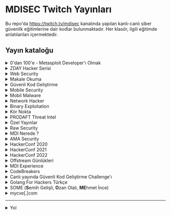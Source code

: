 
# MDISEC Twitch Yayınları

Bu repo'da https://twitch.tv/mdisec kanalında yapılan kanlı-canlı siber güvenlik eğitimlerine dair kodlar bulunmaktadır. Her klasör, ilgili eğitimde anlatılanları içermektedir.

## Yayın kataloğu

<details>
  <summary>0'dan 100'e - Metasploit Developer'ı Olmak</summary>

  1. 0x01 | İlk Yayın & Giriş
     * [https://www.twitch.tv/videos/586348522](https://www.twitch.tv/videos/586348522)
     * [https://www.youtube.com/watch?v=oKUzpaWxrfY](https://www.youtube.com/watch?v=oKUzpaWxrfY)
  2. 0x02 | Vulnerable Uygulama Yazıp, Auxiliary Modülü Geliştirmeye Giriş
     * [https://www.twitch.tv/videos/586761795](https://www.twitch.tv/videos/586761795) - [**Yayında yazılanlar**](docs/Metasploit_Gelistiricisi_Olmak/0x02_Aux_Modulu_Giris/)
     * [https://www.youtube.com/watch?v=STaFfB9SEtQ](https://www.youtube.com/watch?v=STaFfB9SEtQ)
  3. 0x03 | Bütünüyle Bir Auxiliary Modülü Geliştirme
     * [https://www.twitch.tv/videos/589457635](https://www.twitch.tv/videos/589457635) - [**Yayında yazılanlar**](docs/Metasploit_Gelistiricisi_Olmak/0x03_Aux_Modulu_Cred_Store/)
     * [https://www.youtube.com/watch?v=Llw3C-49yGI](https://www.youtube.com/watch?v=Llw3C-49yGI)
  4. 0x04 | Exploit Modülü Geliştirmeye Giriş
     * [https://www.twitch.tv/videos/593008248](https://www.twitch.tv/videos/593008248) - [**Yayında yazılanlar**](docs/Metasploit_Gelistiricisi_Olmak/0x04_Exploit_Modulu_VestaCP/)
     * [https://www.youtube.com/watch?v=azKgRvD5FM0](https://www.youtube.com/watch?v=azKgRvD5FM0)
  5. 0x05 | Shellcode Nedir? MSF Payload Üretim Mimarisine Giriş \w @egeblc
     * [https://www.twitch.tv/videos/604445231](https://www.twitch.tv/videos/604445231)
     * [https://www.youtube.com/watch?v=cy_1LTDjOcs](https://www.youtube.com/watch?v=cy_1LTDjOcs)
  6. 0x06 | Meterpreter nedir ve nasıl çalışır? \w @egeblc
     * [https://www.twitch.tv/videos/660338600](https://www.twitch.tv/videos/660338600)
     * [https://www.youtube.com/watch?v=XbfDIaHdy3s](https://www.youtube.com/watch?v=XbfDIaHdy3s)

</details>

<details>
  <summary>ZDAY Hacker Serisi</summary>

  1. 0x01 | 0day Vulnerability Research Dünyasına Giriş
     * [https://www.twitch.tv/videos/591402933](https://www.twitch.tv/videos/591402933)
     * [https://www.youtube.com/watch?v=S1GKkBGkf6Q](https://www.youtube.com/watch?v=S1GKkBGkf6Q)
  2. 0x02 | GravCMS Unauthenticated Arbitrary YAML Write/Update RCE 0day & MSF Development
     * [https://www.twitch.tv/videos/976640280](https://www.twitch.tv/videos/976640280)
     * [https://www.youtube.com/watch?v=sh49xqJIl2Q](https://www.youtube.com/watch?v=sh49xqJIl2Q)
  3. 0x03 | Schlix CMS Kaynak Kod Analizi ve 0day Zafiyet Araştırmacılığı
     * [https://www.twitch.tv/videos/1016922329](https://www.twitch.tv/videos/1016922329)
     * [https://www.youtube.com/watch?v=PfxPOMI8v9k](https://www.youtube.com/watch?v=PfxPOMI8v9k)
  4. 0x04 | Pardus 21 Linux Distro – Remote Code Execution 0day Güvenlik Açığı ve Analizi
     * [https://www.twitch.tv/videos/1147792457](https://www.twitch.tv/videos/1147792457)
     * [https://www.youtube.com/watch?v=ZTutAgjnBp4](https://www.youtube.com/watch?v=ZTutAgjnBp4)
  5. 0x05 | Pardus LiderAhenk 0day Zafiyeti – Tüm Pardus Bilgisayarlarınız BANA Ait ! (CVE-2021-3825)
     * [https://www.twitch.tv/videos/1157220423](https://www.twitch.tv/videos/1157220423)
     * [https://www.youtube.com/watch?v=CMHQwDgi8xY](https://www.youtube.com/watch?v=CMHQwDgi8xY)
  6. 0x06 | HAVELSAN Liman MYS 0day Remote Code Execution
     * [https://www.twitch.tv/videos/1161923638](https://www.twitch.tv/videos/1161923638)
     * [https://www.youtube.com/watch?v=1VDS6tP1G6I](https://www.youtube.com/watch?v=1VDS6tP1G6I)

</details>

<details>
  <summary>Web Security</summary>

  1. 0x01 | SQL Injection'ı Bütünüyle Anlamak
     * [https://www.twitch.tv/videos/595111162](https://www.twitch.tv/videos/595111162)
     * [https://www.youtube.com/watch?v=WtHnT73NaaQ](https://www.youtube.com/watch?v=WtHnT73NaaQ)
  2. 0x02 | IDOR Insecure Direct Object Reference Zafiyetleri Hakkında Her şey
     * [https://www.twitch.tv/videos/597782271](https://www.twitch.tv/videos/597782271)
     * [https://www.youtube.com/watch?v=TsJ2XPuGe1k](https://www.youtube.com/watch?v=TsJ2XPuGe1k)
  3. 0x03 | Session'ı ve CSRF Zafiyetini Anlamak. SameSite Cookie Önlemi E-ticareti Nasıl Yok Etti
     * [https://www.twitch.tv/videos/601669993](https://www.twitch.tv/videos/601669993)
     * [https://www.youtube.com/watch?v=CKHai0OW6BY](https://www.youtube.com/watch?v=CKHai0OW6BY)
  4. 0x04 | Bir Hacker'ın Gözünden Modern Web Nasıl Çalışır?
     * [https://www.twitch.tv/videos/615150454](https://www.twitch.tv/videos/615150454) - [**Yayın özeti belge**](docs/Web_Security_101/0x04_Bir_Hackerin_Gozunden_Web/README.md)
     * [https://www.youtube.com/watch?v=3AgDSw0I89A](https://www.youtube.com/watch?v=3AgDSw0I89A)
  5. 0x05 | HackerConf.Stream! Goygoy ve Akabinde Web Security Academy'e Dalış
     * [https://www.twitch.tv/videos/620066004](https://www.twitch.tv/videos/620066004)
     * [https://www.youtube.com/watch?v=iYPqOWJR1nY](https://www.youtube.com/watch?v=iYPqOWJR1nY)
  6. 0x06 | Siber Güvenlik Üzerine Goygoy ve Web Security Academy 2nd Edition
     * [https://www.twitch.tv/videos/622045050](https://www.twitch.tv/videos/622045050)
     * [https://www.youtube.com/watch?v=IfYyFMydLV4](https://www.youtube.com/watch?v=IfYyFMydLV4)
  7. 0x07 | XML external entity (XXE) Injection
     * [https://www.twitch.tv/videos/625002543](https://www.twitch.tv/videos/625002543)
     * [https://www.youtube.com/watch?v=-BPnSQou8yw](https://www.youtube.com/watch?v=-BPnSQou8yw)
  8. 0x08 | XSS Güvenlik Zafiyeti Hakkında Her Şey Part - 1
     * [https://www.twitch.tv/videos/631760884](https://www.twitch.tv/videos/631760884)
     * [https://www.youtube.com/watch?v=NFD3vZ-lIgI](https://www.youtube.com/watch?v=NFD3vZ-lIgI)
  9. 0x09 | XSS Güvenlik Zafiyeti Serüvenine Devam Part 2
     * [https://www.twitch.tv/videos/633696324](https://www.twitch.tv/videos/633696324)
     * [https://www.youtube.com/watch?v=xXbDhyKo9B8](https://www.youtube.com/watch?v=xXbDhyKo9B8)
  10. 0x0A | Web Security Academy'den Devam Ediyoruz
      * [https://www.twitch.tv/videos/647062163](https://www.twitch.tv/videos/647062163)
      * [https://www.youtube.com/watch?v=ebLgQiG7ACw](https://www.youtube.com/watch?v=ebLgQiG7ACw)
  11. 0x0B | Web Security Academy'de XSS Çözmeye Devam
      * [https://www.twitch.tv/videos/653702937](https://www.twitch.tv/videos/653702937)
      * [https://www.youtube.com/watch?v=Cy9qGc_A_Ic](https://www.youtube.com/watch?v=Cy9qGc_A_Ic)
  12. 0x0C | Deserialization Zafiyetlerini Anlamak
      * [https://www.twitch.tv/videos/667200179](https://www.twitch.tv/videos/667200179) - Episode 1
      * [https://www.twitch.tv/videos/667200155](https://www.twitch.tv/videos/667200155) - Episode 2
      * [https://www.youtube.com/watch?v=0Oj8FVDcpwU](https://www.youtube.com/watch?v=0Oj8FVDcpwU0) - Episode 1
      * [https://www.youtube.com/watch?v=wvNGCBDbENY](https://www.youtube.com/watch?v=wvNGCBDbENY) - Episode 2
  13. 0x0D | Deserialization Exploitation
      * [https://www.twitch.tv/videos/670847022](https://www.twitch.tv/videos/670847022)
      * [https://www.youtube.com/watch?v=kk43YwA6OFI](https://www.youtube.com/watch?v=kk43YwA6OFI)
  14. 0x0E | SSL Temelde Nedir ? HSTS
      * [https://www.twitch.tv/videos/727300811](https://www.twitch.tv/videos/727300811)
      * [https://www.youtube.com/watch?v=XlgG-Aw2nos](https://www.youtube.com/watch?v=XlgG-Aw2nos)
  15. 0x0F | OS Command Injection
      * [https://www.twitch.tv/videos/734409889](https://www.twitch.tv/videos/734409889)
      * [https://www.youtube.com/watch?v=Uk4imneVI30](https://www.youtube.com/watch?v=Uk4imneVI30)
  16. 0x10 | Information Disclosure
      * [https://www.twitch.tv/videos/736775441](https://www.twitch.tv/videos/736775441)
  17. 0x11 | Authentication
      * [https://www.twitch.tv/videos/743634792](https://www.twitch.tv/videos/743634792)
  18. 0x12 | CS253 Sınavına Giriyor MDISEC
      * [https://www.twitch.tv/videos/748045222](https://www.twitch.tv/videos/748045222)
      * [https://www.youtube.com/watch?v=6QaJ59AMkDg](https://www.youtube.com/watch?v=6QaJ59AMkDg)
  19. 0x13 | Host Header Manipulations
      * [https://www.twitch.tv/videos/761496821](https://www.twitch.tv/videos/761496821)
      * [https://www.youtube.com/watch?v=I6LZ6e5O-Ao](https://www.youtube.com/watch?v=I6LZ6e5O-Ao)
  20. 0x14 | Back back back tick ^^
      * [https://www.twitch.tv/videos/775545752](https://www.twitch.tv/videos/775545752)
      * [https://www.youtube.com/watch?v=NDPUSV802xY](https://www.youtube.com/watch?v=NDPUSV802xY)
  21. 0x15 | Yeni Burp Suite 2020.11 ve SSRF Giriş
      * [https://www.twitch.tv/videos/797189256](https://www.twitch.tv/videos/797189256)
      * [https://www.youtube.com/watch?v=5rbQaOepMls](https://www.youtube.com/watch?v=5rbQaOepMls)
  22. 0x16 | Server-Side Request Forgery Nedir?
      * [https://www.twitch.tv/videos/807479042](https://www.twitch.tv/videos/807479042)
      * [https://www.youtube.com/watch?v=2ONduwyqYUA](https://www.youtube.com/watch?v=2ONduwyqYUA)
  23. 0x17 | Server-Side Template Injection Giriş - 1
      * [https://www.twitch.tv/videos/815510114](https://www.twitch.tv/videos/815510114)
      * [https://www.youtube.com/watch?v=w-GbdWzss0g](https://www.youtube.com/watch?v=w-GbdWzss0g)
  24. 0x18 | Directory Traversal ../../etc/passwd
      * [https://www.twitch.tv/videos/839611874](https://www.twitch.tv/videos/839611874)
      * [https://www.youtube.com/watch?v=wNMyiqixL1g](https://www.youtube.com/watch?v=wNMyiqixL1g)
  25. 0x19 | Source-Code Review SonarSource #CodeChallenge 2020 !
      * [https://www.twitch.tv/videos/848618417](https://www.twitch.tv/videos/848618417)
      * [https://www.youtube.com/watch?v=V_ogHUIF8E0](https://www.youtube.com/watch?v=V_ogHUIF8E0)
  26. 0x1A | OAuth Zafiyetleri
      * [https://www.twitch.tv/videos/897024665](https://www.twitch.tv/videos/897024665)
      * [https://www.youtube.com/watch?v=R8K6e-oTmwo](https://www.youtube.com/watch?v=R8K6e-oTmwo)
  27. 0x1B | OAuth Zafiyetleri Reloaded
      * [https://www.twitch.tv/videos/899537119](https://www.twitch.tv/videos/899537119)
      * [https://www.youtube.com/watch?v=scs6PJ8qMuw](https://www.youtube.com/watch?v=scs6PJ8qMuw)
  28. 0x1C | Web Cache Nedir ? Web Cache Poisoning Zafiyeti
      * [https://www.twitch.tv/videos/924318160](https://www.twitch.tv/videos/924318160)
      * [https://www.youtube.com/watch?v=U5bx4ZXdmRI](https://www.youtube.com/watch?v=U5bx4ZXdmRI)
  29. 0x1D | Burp DOM Invader
      * [https://www.twitch.tv/videos/1086833157](https://www.twitch.tv/videos/1086833157)
      * [https://www.youtube.com/watch?v=s63LYfE0HRY](https://www.youtube.com/watch?v=s63LYfE0HRY)
  30. 0x1E | HTTP Request Smuggling ve HTTP/2 Downgrade Attack Zafiyeti
      * [https://www.twitch.tv/videos/1117429756](https://www.twitch.tv/videos/1117429756)
      * [https://www.youtube.com/watch?v=C20e0VYqY84](https://www.youtube.com/watch?v=C20e0VYqY84)
  31. 0x1F | File Upload Zafiyetleri ve Web Security Academy
      * [https://www.twitch.tv/videos/1226139712](https://www.twitch.tv/videos/1226139712)
      * [https://www.youtube.com/watch?v=-Ynsx0z-MsQ](https://www.youtube.com/watch?v=-Ynsx0z-MsQ)
  32. 0x20 | SonarSource 2021 - Güvenlik Zafiyeti Takvimi Challenge !
      * [https://www.twitch.tv/videos/1232694851](https://www.twitch.tv/videos/1232694851)
      * [https://www.youtube.com/watch?v=KoczwcJUagY](https://www.youtube.com/watch?v=KoczwcJUagY)
  33. 0x21 | PortSwigger Top 10 Web Hacking Techniques of 2021
      * [https://www.twitch.tv/videos/1267001924](https://www.twitch.tv/videos/1267001924)
      * [https://www.youtube.com/watch?v=rHxX5LB1--4](https://www.youtube.com/watch?v=rHxX5LB1--4)
  34. 0x22 | 2FA ve Brute-Force İlişkisi - Doğru yaklaşım nedir ?
      * [https://www.twitch.tv/videos/1463919915](https://www.twitch.tv/videos/1463919915)
      * [https://www.youtube.com/watch?v=B3tBYLcasss](https://www.youtube.com/watch?v=B3tBYLcasss)
  35. 0x23 | Parolalar Nasıl Saklanmalı 101 & Hash Cracking'e Dair Her şey
      * [https://www.twitch.tv/videos/1537659485](https://www.twitch.tv/videos/1537659485)
      * [https://www.youtube.com/watch?v=FbA9BKMuD4s](https://www.youtube.com/watch?v=FbA9BKMuD4s)
  36. 0x24 | GraphQL Hacking diye bir şey aslında YOK. Kan-ter-gözyaşı var :)
      * [https://www.youtube.com/watch?v=T-XMN_p5m4A](https://www.youtube.com/watch?v=T-XMN_p5m4A)
  37. 0x25 | Google CTF 2023 - Web Challenge UNDER-CONSTRUCTION
      * [https://www.twitch.tv/videos/1864268182](https://www.twitch.tv/videos/1864268182) Round 1
      * [Kanlı-Canlı CTF Challenge 0x01 | Google CTF 2023 "UNDER-CONSTRUCTION" Tek Part](https://www.youtube.com/watch?v=gYiygXH8A9M) Round 1
      * [https://www.twitch.tv/videos/1868972601](https://www.twitch.tv/videos/1868972601) Round 2
      * [Kanlı-Canlı CTF Challenge 0x02 | Google CTF 2023 "Veggie Soda" Bölüm-1](https://www.youtube.com/watch?v=PnHObblS1ts)
      * [Kanlı-Canlı CTF Challenge 0x02 | Google CTF 2023 "Veggie Soda" Bölüm-2](https://www.youtube.com/watch?v=abLd8SSYOLI)
      * [Kanlı-Canlı CTF Challenge 0x02 | Google CTF 2023 "Veggie Soda" Bölüm-3](https://www.youtube.com/watch?v=a51aE_qj9HE)
      * [Kanlı-Canlı CTF Challenge 0x02 | Google CTF 2023 "Veggie Soda" Bölüm-4](https://www.youtube.com/watch?v=ZIbSmXleBG4)
  38. 0x26 | Kanlı-Canlı API Security ve Hacking
      * [https://www.twitch.tv/videos/2000717193](https://www.twitch.tv/videos/2000717193)
      * [https://www.youtube.com/watch?v=JvAx_uTbdFk](https://www.youtube.com/watch?v=JvAx_uTbdFk)
  39. 0x27 | Yapay Zeka Kullanan Uygulamalara Yönelik Siber Saldırılar ve Prompt Injection
      * [Twitch - Uzun Versiyon](https://www.twitch.tv/videos/2087876569)
      * [https://www.twitch.tv/videos/2088494737](https://www.twitch.tv/videos/2088494737)
      * [https://www.youtube.com/watch?v=G_Wxkon354A](https://www.youtube.com/watch?v=G_Wxkon354A)
  40. 0x28 | Canlı yayında Güvenlik Zafiyeti (CVE) Analizi yaparken öğrencisine rastlayan MDISEC ?!
      * [https://www.twitch.tv/videos/2188463558](https://www.twitch.tv/videos/2188463558)
      * [https://www.youtube.com/watch?v=fAFFtc4UBf0](https://www.youtube.com/watch?v=fAFFtc4UBf0)
   
</details>

<details>
  <summary>Makale Okuma</summary>

   1. 0x01 | Apple'da Bulunan RCE Zafiyetinin Analizi
      * [https://www.twitch.tv/videos/877256473](https://www.twitch.tv/videos/877256473)
      * [https://www.youtube.com/watch?v=NDiliDHYE_0](https://www.youtube.com/watch?v=NDiliDHYE_0)
   2. 0x02 | CVE-2020-16875 RCE Microsoft Exchange Online Analizi
      * [https://www.twitch.tv/videos/883611601](https://www.twitch.tv/videos/883611601)
      * [https://www.youtube.com/watch?v=wG_9cgX-S3U](https://www.youtube.com/watch?v=wG_9cgX-S3U)
   3. 0x03 | Top 10 Web Hacking Techniques of 2020 Anketi Analizi
      * [https://www.youtube.com/watch?v=X66Chpua0So](https://www.youtube.com/watch?v=X66Chpua0So)
   4. 0x04 | Gitlab Arbitrary File Read Zafiyetinin Analizi
      * [https://www.twitch.tv/videos/887619016](https://www.twitch.tv/videos/887619016)
      * [https://www.youtube.com/watch?v=kipB68q-ZnE](https://www.youtube.com/watch?v=kipB68q-ZnE)
   5. 0x05 | Github Zincirleme SSRF'ler ile RCE Zafiyetinin Analizi
      * [https://www.twitch.tv/videos/890162930](https://www.twitch.tv/videos/890162930)
      * [https://www.youtube.com/watch?v=WgCZ90m6m9M](https://www.youtube.com/watch?v=WgCZ90m6m9M)
   6. 0x06 | pip,npm,gem install Riskleri... Typosquatting & Dependency Confusion Mevzusu
      * [https://www.twitch.tv/videos/908678053](https://www.twitch.tv/videos/908678053)
      * [https://www.youtube.com/watch?v=q5F3OUJu8c4](https://www.youtube.com/watch?v=q5F3OUJu8c4)
   7. 0x07 | VMware vCenter RCE (CVE-2021-21972) Analizi
      * [https://www.twitch.tv/videos/926867627](https://www.twitch.tv/videos/926867627)
      * [https://www.youtube.com/watch?v=mRrAcinvwvE](https://www.youtube.com/watch?v=mRrAcinvwvE)
   8. 0x08 | PHP Supply Chain Attack on Composer (CVE-2021-29472) Analizi
      * [https://www.twitch.tv/videos/1009803490](https://www.twitch.tv/videos/1009803490)
      * [https://www.youtube.com/watch?v=RjKVcYrtl5w](https://www.youtube.com/watch?v=RjKVcYrtl5w)
   9. 0x09 | 50 Milyon Dolarlık :) Atlassian Confluence Kritik Güvenlik Açığı (CVE-2021-26084) Analizi
      * [https://www.twitch.tv/videos/1136146894](https://www.twitch.tv/videos/1136146894)
      * [https://www.youtube.com/watch?v=8-W2d1GmwyU](https://www.youtube.com/watch?v=8-W2d1GmwyU)
  10. 0x0A | Derinlemesine :) Cloudflare Pages Remote Code Execution Analizi
      * [https://www.twitch.tv/videos/1478266986](https://www.twitch.tv/videos/1478266986)
      * [https://www.youtube.com/watch?v=QBxXL1ULIRQ](https://www.youtube.com/watch?v=QBxXL1ULIRQ)
  11. 0x0B | 2024'ün en güzel Web Hacking Makaleleri | Top 10 Web Hacking Techniques
      * [https://www.youtube.com/watch?v=utg-UmC06bQ](https://www.youtube.com/watch?v=utg-UmC06bQ)
      * Tüm Makalelerin Bulunduğu Kaynak [https://portswigger.net/research/top-10-web-hacking-techniques-of-2024-nominations-open](https://portswigger.net/research/top-10-web-hacking-techniques-of-2024-nominations-open)
        <details>
          <summary>MDISEC'in Seçtiği Makaleler</summary>
          
           - 01:54 User info extraction abusing placeholder injection in Zendesk
              - [https://rikeshbaniya.medium.com/tale-of-zendesk-0-day-and-a-potential-25k-bounty-61bcf9c5dc06](https://rikeshbaniya.medium.com/tale-of-zendesk-0-day-and-a-potential-25k-bounty-61bcf9c5dc06)
           - 03:13 World of SELECT-only PostgreSQL Injections
              - [https://phrack.org/issues/71/8](https://phrack.org/issues/71/8)
           - 04:33 Hacking Millions of Modems (and Investigating Who Hacked My Modem)
              - [https://samcurry.net/hacking-millions-of-modems](https://samcurry.net/hacking-millions-of-modems)
           - 05:07 plORMbing your Django ORM
              - [https://www.elttam.com/blog/plormbing-your-django-orm/](https://www.elttam.com/blog/plormbing-your-django-orm/)
           - 05:55 Gotta cache 'em all: bending the rules of web cache exploitation
              - [https://portswigger.net/research/gotta-cache-em-all](https://portswigger.net/research/gotta-cache-em-all)
           - 07:15 ChatGPT Account Takeover - Wildcard Web Cache Deception
              - [https://nokline.github.io/bugbounty/2024/02/04/ChatGPT-ATO.html](https://nokline.github.io/bugbounty/2024/02/04/ChatGPT-ATO.html)
           - 07:37 Listen to the whispers: web timing attacks that actually work
              - [https://portswigger.net/research/listen-to-the-whispers-web-timing-attacks-that-actually-work](https://portswigger.net/research/listen-to-the-whispers-web-timing-attacks-that-actually-work)
           - 08:24 Chaining Three Bugs to Access All Your ServiceNow Data
              - [https://www.assetnote.io/resources/research/chaining-three-bugs-to-access-all-your-servicenow-data](https://www.assetnote.io/resources/research/chaining-three-bugs-to-access-all-your-servicenow-data)
           - 09:01 POST to XSS: Leveraging Pseudo Protocols to Gain JavaScript Evaluation in SSO Flows
              - [https://security.lauritz-holtmann.de/post/sso-security-redirect-uri-iii/](https://security.lauritz-holtmann.de/post/sso-security-redirect-uri-iii/)
           - 09:47 Zoom Session Takeover - Cookie Tossing Payloads, OAuth Dirty Dancing, Browser Permissions Hijacking, and WAF abuse
              - [https://nokline.github.io/bugbounty/2024/06/07/Zoom-ATO.html](https://nokline.github.io/bugbounty/2024/06/07/Zoom-ATO.html)
           - 10:11 Encoding Differentials: Why Charset Matters
              - [https://www.sonarsource.com/blog/encoding-differentials-why-charset-matters/](https://www.sonarsource.com/blog/encoding-differentials-why-charset-matters/)
           - 11:40 Iconv, set the charset to RCE: Exploiting the glibc to hack the PHP engine
              - [https://www.ambionics.io/blog/iconv-cve-2024-2961-p3](https://www.ambionics.io/blog/iconv-cve-2024-2961-p3)
           - 13:00 JNDI Injection Remote Code Execution via Path Manipulation in MemoryUserDatabaseFactory
              - [https://srcincite.io/blog/2024/07/21/jndi-injection-rce-via-path-manipulation-in-memoryuserdatabasefactory.html](https://srcincite.io/blog/2024/07/21/jndi-injection-rce-via-path-manipulation-in-memoryuserdatabasefactory.html)
              - (NOT: bu makaleyi özümseyip anlayabilmek için application security alanında biraz zaman geçirmek ve tecrübe sahibi olmak gerekmektedir, bu şekilde daha iyi anlaşılacaktır.)
           - 13:53 A Race to the Bottom - Database Transactions Undermining Your AppSec
              - [https://blog.doyensec.com/2024/07/11/database-race-conditions.html](https://blog.doyensec.com/2024/07/11/database-race-conditions.html)
           - 16:05 Beyond the Limit: Expanding single-packet race condition with a first sequence sync for breaking the 65,535 byte limit
              - [https://flatt.tech/research/posts/beyond-the-limit-expanding-single-packet-race-condition-with-first-sequence-sync/](https://flatt.tech/research/posts/beyond-the-limit-expanding-single-packet-race-condition-with-first-sequence-sync/)
           - 16:25 Teaching the Old .NET Remoting New Exploitation Tricks
              - [https://code-white.com/blog/teaching-the-old-net-remoting-new-exploitation-tricks/](https://code-white.com/blog/teaching-the-old-net-remoting-new-exploitation-tricks/)
           * 17:08 SQL Injection Isn't Dead Smuggling Queries at the Protocol Level
              - [https://www.youtube.com/watch?v=Tfg1B8u1yvE](https://www.youtube.com/watch?v=Tfg1B8u1yvE)
        </details>
</details>

<details>
  <summary>Güvenli Kod Geliştirme</summary>

  1. 0x01 | Recurity Labs Güvenli Kod Geliştirme Eğitimi - 1
      * [https://www.twitch.tv/videos/866034531](https://www.twitch.tv/videos/866034531)
      * [https://www.youtube.com/watch?v=sUHGPp8o5U4](https://www.youtube.com/watch?v=sUHGPp8o5U4)
  2. 0x02 | Recurity Labs Güvenli Kod Geliştirme Eğitimi - 2
      * [https://www.twitch.tv/videos/872127865](https://www.twitch.tv/videos/872127865)
      * [https://www.youtube.com/watch?v=VRgLcQIqAyk](https://www.youtube.com/watch?v=VRgLcQIqAyk)

</details>

<details>
  <summary>Mobile Security</summary>

  1. 0x01 | Mobile Security Android Temelleri /w Ahmet Bilal Can @0xabc0
     * [https://www.twitch.tv/videos/911365817](https://www.twitch.tv/videos/911365817)
     * [https://www.youtube.com/watch?v=LZUo09l441s](https://www.youtube.com/watch?v=LZUo09l441s)
  2. 0x02 | App Dev Serisi Part 2 /w Ahmet Bilal Can @0xabc0
     * [https://www.twitch.tv/videos/916823813](https://www.twitch.tv/videos/916823813)
     * [https://www.youtube.com/watch?v=GQ7bwUOmVqk](https://www.youtube.com/watch?v=GQ7bwUOmVqk)

</details>


<details>
  <summary>Mobil Malware</summary>

  1. 0x01 | BTC Stealer Zararlısı ile Mobil Malware Dünyasına Giriş /w Ahmet Bilal Can @0xabc0
     * [https://www.twitch.tv/videos/611273156](https://www.twitch.tv/videos/611273156)
  2. 0x02 | Mobil Zararlı Analizi Araç Gereçleri /w Ahmet Bilal Can @0xabc0
     * [https://www.twitch.tv/videos/673801071](https://www.twitch.tv/videos/673801071)

</details>

<details>
  <summary>Network Hacker</summary>

  1. 0x01 | Karanlığı Aydınlat /w Barkın Kılıç @Barknkilic
     * [https://www.twitch.tv/videos/638434083](https://www.twitch.tv/videos/638434083)
     * [https://www.youtube.com/watch?v=FRRk9swhkTo](https://www.youtube.com/watch?v=FRRk9swhkTo)
  2. 0x02 | Ağ Protokollerine Fısılda /w Barkın Kılıç @Barknkilic
     * [https://www.twitch.tv/videos/645094492](https://www.twitch.tv/videos/645094492)
     * [https://www.youtube.com/watch?v=bagwT2KO-gY](https://www.youtube.com/watch?v=bagwT2KO-gY)
  3. 0x03 | VLAN, ICMP ve MITM Saldırıları /w Barkın Kılıç @Barknkilic
     * [https://www.twitch.tv/videos/651833521](https://www.twitch.tv/videos/651833521)
     * [https://www.youtube.com/watch?v=jtVYkmNYDgU](https://www.youtube.com/watch?v=jtVYkmNYDgU)
  4. 0x04 | Yetkilerini Aş /w Barkın Kılıç @Barknkilic
     * [https://www.twitch.tv/videos/658410127](https://www.twitch.tv/videos/658410127)
  5. 0x05 | Windows ve Etki Alanı Dünyasına Giriş /w Barkın Kılıç @Barknkilic
     * [https://www.twitch.tv/videos/665179900](https://www.twitch.tv/videos/665179900)
  6. 0x06 | Kerberos Nedir Ne Değildir? /w Barkın Kılıç @Barknkilic
     * [https://www.twitch.tv/videos/671842462](https://www.twitch.tv/videos/671842462)
  7. 0x07 | Kerberos ve AD Atakları /w Barkın Kılıç @Barknkilic
     * [https://www.twitch.tv/videos/685522897](https://www.twitch.tv/videos/685522897)

</details>

<details>
  <summary>Binary Exploitation</summary>

  OSCE Hazırlık materyallerinin listelendiği repo: [osce-preparation](https://github.com/mdisec/osce-preparation).

  1. 0x01 | Plan ve program
     * [https://www.twitch.tv/videos/687589134](https://www.twitch.tv/videos/687589134)
  2. 0x02 | Practical Reverse Engineering Okumaya Devam
     * [https://www.twitch.tv/videos/692465518](https://www.twitch.tv/videos/692465518)
     * [https://www.youtube.com/watch?v=wbOuHloRkgk](https://www.youtube.com/watch?v=wbOuHloRkgk)
  3. 0x03 | Practical Reverse Engineering Devam Part 2
     * [https://www.twitch.tv/videos/695051786](https://www.twitch.tv/videos/695051786)
     * [https://www.youtube.com/watch?v=wRFneWtzmRk](https://www.youtube.com/watch?v=wRFneWtzmRk)
  4. 0x04 | Practical Reverse Engineering Devam Part 3
     * [https://www.twitch.tv/videos/695487222](https://www.twitch.tv/videos/695487222)
     * [https://www.youtube.com/watch?v=281WfO9Zg9w](https://www.youtube.com/watch?v=281WfO9Zg9w)
  5. 0x05 | Corelan.be Overflow 0x01
     * [https://www.twitch.tv/videos/698151945](https://www.twitch.tv/videos/698151945)
     * [https://www.youtube.com/watch?v=yAKUehUvNFs](https://www.youtube.com/watch?v=yAKUehUvNFs)
  6. 0x06 | Corelan.be Overflow 0x02
     * [https://www.twitch.tv/videos/699337296](https://www.twitch.tv/videos/699337296)
     * [https://www.youtube.com/watch?v=lmvq_8q8SyU](https://www.youtube.com/watch?v=lmvq_8q8SyU)
  7. 0x07 | Corelan.be Overflow 0x03
     * [https://www.twitch.tv/videos/700208675](https://www.twitch.tv/videos/700208675)
     * [https://www.youtube.com/watch?v=An2Q-kryt8s](https://www.youtube.com/watch?v=An2Q-kryt8s)
  8. 0x08 | Life of Portable Executable (PE) \w Ege Balcı
     * [https://www.twitch.tv/videos/701386652](https://www.twitch.tv/videos/701386652)
     * [https://www.youtube.com/watch?v=4pvJwtQVdg4](https://www.youtube.com/watch?v=4pvJwtQVdg4)
  9. 0x09 | Corelan.be Overflow 0x04 SEH Exploitation
     * [https://www.twitch.tv/videos/702391815](https://www.twitch.tv/videos/702391815)
     * [https://www.youtube.com/watch?v=D_deeN4Ksw8](https://www.youtube.com/watch?v=D_deeN4Ksw8)
  10. 0x0A | Corelan.be Overflow 0x05 SEH and Moaar!
      * [https://www.twitch.tv/videos/705249480](https://www.twitch.tv/videos/705249480) - Part 1
      * [https://www.twitch.tv/videos/705249666](https://www.twitch.tv/videos/705249666) - Part 2
      * [https://www.youtube.com/watch?v=ZCNv0hwd58c](https://www.youtube.com/watch?v=ZCNv0hwd58c) - Part 1
      * [https://www.youtube.com/watch?v=p9zXv32pNlc](https://www.youtube.com/watch?v=p9zXv32pNlc) - Part 2
  11. 0x0B | Corelan.be Overflow 0x06 SafeSEH Bypass
      * [https://www.twitch.tv/videos/706253983](https://www.twitch.tv/videos/706253983)
      * [https://www.youtube.com/watch?v=qwpFOrNmsSk](https://www.youtube.com/watch?v=qwpFOrNmsSk)
  12. 0x0C | Corelan.be Overflow 0x06 DEP Data Execution Prevention
      * [https://www.twitch.tv/videos/707115991](https://www.twitch.tv/videos/707115991)
      * [https://www.youtube.com/watch?v=zn3vyZ-JPkY](https://www.youtube.com/watch?v=zn3vyZ-JPkY)
  13. 0x0D | Corelan.be Overflow 0x06 DEP Bypass and ROP
      * [https://www.twitch.tv/videos/712079900](https://www.twitch.tv/videos/712079900)
  14. 0x0E | Corelan.be Overflow 0x10 Final
      * [https://www.twitch.tv/videos/713292141](https://www.twitch.tv/videos/713292141)
      * [https://www.youtube.com/watch?v=dh2sw2eQ34w](https://www.youtube.com/watch?v=dh2sw2eQ34w)
  15. 0x0F | Moaaar! Exploitation & ASLR
      * [https://www.twitch.tv/videos/715862488](https://www.twitch.tv/videos/715862488)
  16. 0x10 | Windows Shellcoding - 1
      * [https://www.twitch.tv/videos/729317036](https://www.twitch.tv/videos/729317036)
  17. Final | MDI OSCE Sınavı'na Girdi!
      * [https://www.twitch.tv/videos/784830991](https://www.twitch.tv/videos/784830991)

</details>

<details>
  <summary>Kör Nokta</summary>

  1. 0x01 | Çocuk istismari & pedomap.live projesi
     * [https://www.twitch.tv/videos/689566189](https://www.twitch.tv/videos/689566189)
     * [https://www.youtube.com/watch?v=47bDJOaxHY0](https://www.youtube.com/watch?v=47bDJOaxHY0)
  2. 0x02 | Kör Nokta S1E2 | Sahte Siteler
     * [https://www.twitch.tv/videos/708117886](https://www.twitch.tv/videos/708117886)
     * [https://www.youtube.com/watch?v=91CkhFN8qdw](https://www.youtube.com/watch?v=91CkhFN8qdw)
  3. 0x03 | Güvenli İletişim
     * [https://www.twitch.tv/videos/914097437](https://www.twitch.tv/videos/914097437)
     * [https://www.youtube.com/watch?v=ly_dhtuL5A8](https://www.youtube.com/watch?v=ly_dhtuL5A8)
  4. 0x04 | Bitcoin ve Kripto Para Alım Satım Platformları ve Siber Güvenlik
     * [https://www.twitch.tv/videos/1000342581](https://www.twitch.tv/videos/1000342581)
     * [https://www.youtube.com/watch?v=p1l8ZVv2NQo](https://www.youtube.com/watch?v=p1l8ZVv2NQo)
     
</details>

<details>
  <summary>PRODAFT Threat Intel</summary>

  1. 0x01 | Operation !SilverFish : Uluslararası Bir Siber Casusluk Operasyonu Perde Arkası
      * [https://www.twitch.tv/videos/961508374](https://www.twitch.tv/videos/961508374)
      * [https://www.youtube.com/watch?v=0fllYA9KqI8](https://www.youtube.com/watch?v=0fllYA9KqI8)
  2. 0x02 | PRODAFT Threat Intel: Conti Ransomware Group Analysis with Ege Balcı
     * [https://www.twitch.tv/videos/1220323746](https://www.twitch.tv/videos/1220323746)
     * [https://www.youtube.com/watch?v=HnUDdA6SHaU](https://www.youtube.com/watch?v=HnUDdA6SHaU)
  3. 0x03 | FBI, NCA ve EUROPOL ile ortaklaşa gerçekleştirilen LOCKBIT ve OpCronos Operasyonuna Dair Her Şey
     * [https://www.twitch.tv/videos/2087032226](https://www.twitch.tv/videos/2087032226)
     * [https://www.youtube.com/watch?v=G4WeE_1Djds](https://www.youtube.com/watch?v=G4WeE_1Djds)
     
</details>

<details>
  <summary>Özel Yayınlar</summary>

  1. 0x01 | HackerOne Yayını! Hacking ve BugBounty Hakkında Her Şey /w @utkusen & @umr4n6
     * [https://www.twitch.tv/videos/606367716](https://www.twitch.tv/videos/606367716)
     * [https://www.youtube.com/watch?v=GMi87PFsgd4](https://www.youtube.com/watch?v=GMi87PFsgd4)
  2. 0x02 | Kanlı-Canlı Blue Team'in Hayatı (splunk + sysmon + zeek + suricata) /w @caliskanfurkan_
     * [https://www.twitch.tv/videos/613223050](https://www.twitch.tv/videos/613223050)
  3. 0x03 | Pazar goygoy'u & Web Security Academy lab'ına kafa üstü dalış
     * [https://www.twitch.tv/videos/616972912](https://www.twitch.tv/videos/616972912)
  4. 0x04 | Siber Güvenlik Goygoyu ve akabinde Tabiki Teknik-Taktik-Kanlı-Canlı Eğitim /w Ayşe Bilge @abilgegunduz
     * [https://www.twitch.tv/videos/623873004](https://www.twitch.tv/videos/623873004)
  5. 0x05 | Siber güvenlik üzerine teknik-taktik muhabbet
     * [https://www.twitch.tv/videos/637419886](https://www.twitch.tv/videos/637419886)
  6. 0x06 | CTO ile siber güvenlik üzerine teknik-taktik sohbet /w Oğuzhan YILMAZ
     * [https://www.twitch.tv/videos/640273582](https://www.twitch.tv/videos/640273582)
  7. 0x07 | Siber güvenlik soru-cevap ve yeni streaming pc denemeleri
     * [https://www.twitch.tv/videos/645094322](https://www.twitch.tv/videos/645094322)
  8. 0x08 |  Özel Konuk | Seren Porsuk (@_statex) 
     * [https://www.twitch.tv/videos/723194260](https://www.twitch.tv/videos/723194260)
  9. 0x09 | Güvenlik Ürünlerinin Güvenliği ? since 2015
     * [https://www.twitch.tv/videos/903697575](https://www.twitch.tv/videos/903697575)
     * [https://www.youtube.com/watch?v=EpCcm1zgG-w](https://www.youtube.com/watch?v=EpCcm1zgG-w)
  10. 0x0A | Intigriti XSS Challenge Çözümü /w Buğra
      * [https://www.twitch.tv/videos/906139611](https://www.twitch.tv/videos/906139611)
      * [https://www.youtube.com/watch?v=uGypW1lSoQI](https://www.youtube.com/watch?v=uGypW1lSoQI)
  11. 0x0B | 10 ay boyunca her hafta siber güvenlik eğitimi vermek ? MDISEC kanalının hikayesi
      * [https://www.twitch.tv/videos/920318966](https://www.twitch.tv/videos/920318966)
      * [https://www.youtube.com/watch?v=1hkzHqtI6iY](https://www.youtube.com/watch?v=1hkzHqtI6iY)
  12. 0x0C | Yemeksepeti Vakası Üzerine Sohbet ve Daha Fazlası
      * [https://www.twitch.tv/videos/967405530](https://www.twitch.tv/videos/967405530)
      * [https://www.youtube.com/watch?v=UCfeAEodQd8](https://www.youtube.com/watch?v=UCfeAEodQd8)
  13. 0x0D | Schlix CMS'de Zafiyet Bulan @DevilsGrin ve SonarSource ile Statik Kaynak Kod Analizi
      * [https://www.twitch.tv/videos/1040350233](https://www.twitch.tv/videos/1040350233)
      * [https://www.youtube.com/watch?v=9QyLka4FpU4](https://www.youtube.com/watch?v=9QyLka4FpU4)
  14. 0x0E | Konuk: Kağan IŞILDAK | Offensive Approach to Online Sandboxes ! Any.run Ciğerini Söktük
      * [https://www.twitch.tv/videos/1047120796](https://www.twitch.tv/videos/1047120796)
      * [https://www.youtube.com/watch?v=pu0-Jvg4qQo](https://www.youtube.com/watch?v=pu0-Jvg4qQo)
  15. 0x0F | "SBK, sadece numara girerek istediği kişinin WhatsApp yazışmalarını görebiliyor" Mümkün mü ? EVET !
      * [https://www.twitch.tv/videos/1072783156](https://www.twitch.tv/videos/1072783156)
      * [https://www.youtube.com/watch?v=1h5Er4UE9-k](https://www.youtube.com/watch?v=1h5Er4UE9-k)
  16. 0x10 | Bu mesleğe neden aşığım ! Log4J Güvenlik Zafiyeti
      * [https://www.twitch.tv/videos/1232701035](https://www.twitch.tv/videos/1232701035)
      * [https://www.youtube.com/watch?v=qMnoV63PUbo](https://www.youtube.com/watch?v=qMnoV63PUbo)
  17. 0x11 | Özel Yayın : Selçuk Ermaya (@selcukermaya) ! Authentication ve Authorization Çevresinde Her Şey !
      * [https://www.twitch.tv/videos/1239004010](https://www.twitch.tv/videos/1239004010)
      * [https://www.youtube.com/watch?v=OMaTaLTF6_c](https://www.youtube.com/watch?v=OMaTaLTF6_c)
  18. 0x12 | kaan ile "Mock" Siber Güvenlik Stajyer Mülakatı
      * [https://www.twitch.tv/videos/1302297511](https://www.twitch.tv/videos/1302297511)
      * [https://www.youtube.com/watch?v=nt1-M0LMRw0](https://www.youtube.com/watch?v=nt1-M0LMRw0)
  19. 0x13 | Konuk: Ayşe Bilge (@abilgegunduz) - Modeling Scientist
      * [https://www.twitch.tv/videos/1421114175](https://www.twitch.tv/videos/1421114175)
      * [https://www.youtube.com/watch?v=FMo0Fpv_xOw](https://www.youtube.com/watch?v=FMo0Fpv_xOw)
  20. 0x14 | Konuk: Huseyin Babal (@huseyinbabal) - Güvenlik ve Yazılım Geliştiriciliği Üzerine Sohbet
      * [https://www.twitch.tv/videos/1431696547](https://www.twitch.tv/videos/1431696547)
      * [https://www.youtube.com/watch?v=SWpzr-_1KK8](https://www.youtube.com/watch?v=SWpzr-_1KK8)
  21. 0x15 | Sızma Testi & Siber Güvenlik Uzmanı "Mock" Mülakat - Buğra
      * [https://www.twitch.tv/videos/1466908924](https://www.twitch.tv/videos/1466908924)
      * [https://www.youtube.com/watch?v=rsaJr57yZZc](https://www.youtube.com/watch?v=rsaJr57yZZc)
  22. 0x16 | Google CTF 2022 Python Sandbox Escape Challenge | AST parser, decorator, dunder overriding & aklıma gelmeyen bir çok yöntem
      * [https://www.twitch.tv/videos/1542539293](https://www.twitch.tv/videos/1542539293)
      * [https://www.youtube.com/watch?v=R3EVzx4ml6I](https://www.youtube.com/watch?v=R3EVzx4ml6I)
  23. 0x17 | HELLOOOO Yine bir yayın klasiği ! Kanlı-Canlı hexacon.fr CTF'i Web Hacking sorusu çözümü | Part 1
      * [https://www.twitch.tv/videos/1583018517](https://www.twitch.tv/videos/1583018517)
      * [https://www.youtube.com/watch?v=sk6TSolrm8g](https://www.youtube.com/watch?v=sk6TSolrm8g)
  24. 0x18 | GraphQL hacking ! hexacon.fr CTF'i Web Hacking | Part 2
      * [https://www.twitch.tv/videos/1588502931](https://www.twitch.tv/videos/1588502931)
      * [https://www.youtube.com/watch?v=5RYZOeHG918](https://www.youtube.com/watch?v=5RYZOeHG918)
  25. 0x19 | Kanlı & canlı Hacking Yarışı. MDI 10 dakika içerisinde bölümü geçebildi mi ? Portswigger Challenge
      * [https://www.twitch.tv/videos/1653434294](https://www.twitch.tv/videos/1653434294)
      * [https://www.youtube.com/watch?v=ZIfqIoTvxHM](https://www.youtube.com/watch?v=ZIfqIoTvxHM)
  26. 0x1A | ChatGPT vs Hacker ! SonarSource Kaynak Kod Analizi ile Zafiyet Tespiti Challenge'ı | Part 1
      * [https://www.twitch.tv/videos/1677502153](https://www.twitch.tv/videos/1677502153)
      * [https://www.youtube.com/watch?v=Qp8sRedhE-4](https://www.youtube.com/watch?v=Qp8sRedhE-4)
  27. 0x1B | ChatGPT vs Hacker ! SonarSource Kaynak Kod Analizi ile Zafiyet Tespiti Challenge'ı | Part 2
      * [https://www.twitch.tv/videos/1694862889](https://www.twitch.tv/videos/1694862889)
      * [https://www.youtube.com/watch?v=qovwATaj5uk](https://www.youtube.com/watch?v=qovwATaj5uk)
  28. 0x1C | 2005'ten 2023 yılına. Benim davam.
      * [https://www.twitch.tv/videos/1716931487](https://www.twitch.tv/videos/1716931487)
      * [https://www.youtube.com/watch?v=jqQRGRQXQIc](https://www.youtube.com/watch?v=jqQRGRQXQIc)
  29. 0x1D | ChatGPT vs Hacker ! SonarSource Kaynak Kod Analizi ile Zafiyet Tespiti Challenge'ı | Part 3
      * [https://www.twitch.tv/videos/1709509186](https://www.twitch.tv/videos/1709509186)
      * [https://www.youtube.com/watch?v=FKP2RGHDauw](https://www.youtube.com/watch?v=FKP2RGHDauw)
  30. 0x1E | [<strong>Öğrencilere Özel</strong>] Siber Güvenlik uzmanlığının geleceği: Yapay Zeka çağında işsiz mi kalacağız ?
      * [https://www.twitch.tv/videos/2349683494](https://www.twitch.tv/videos/2349683494)
      * [https://www.youtube.com/watch?v=TTWipA60PKU](https://www.youtube.com/watch?v=TTWipA60PKU)
  

</details>

<details>
  <summary>Raw Security</summary>

  1. 0x01 | Raw Security Goygoy Bölüm 1 - Güvenlik Zafiyeti Araştırmacılığı & Security.txt
     * [https://www.youtube.com/watch?v=t58rKmUuYPo](https://www.youtube.com/watch?v=t58rKmUuYPo)
  2. 0x02 | Raw Security Sohbetleri - Microsoft Exchange, Blue Team'in Geleceği ve Utku Şen'in Yeni Şarkısı
     * [https://www.youtube.com/watch?v=IMQVopTsckQ](https://www.youtube.com/watch?v=IMQVopTsckQ)
  3. 0x03 | Raw Security Sohbetleri - Suç tanımında 'iyi niyet' devri ve Çocuk Koruma Vakfı Fundraising
     * [https://www.youtube.com/watch?v=nmveTFbHnjU](https://www.youtube.com/watch?v=nmveTFbHnjU)
  4. 0x04 | Raw Security Sohbetleri - Bisiklet ve XSS
     * [https://www.youtube.com/watch?v=z_CIl_wADeQ](https://www.youtube.com/watch?v=z_CIl_wADeQ)

</details>

<details>
  <summary>MDI Nerede ?</summary>

  1. 0x01 | MDI Nerede ? OSINT Eğitim serisine Giriş
      * [https://www.twitch.tv/videos/1495158734](https://www.twitch.tv/videos/1495158734)
      * [https://www.youtube.com/watch?v=1trCYwnBKpE](https://www.youtube.com/watch?v=1trCYwnBKpE)

</details>

<details>
  <summary>AMA Security</summary>

  1. 0x01 | Auth tokenı nerede tutuyorsunuz? Cookiede mi? Eğer öyleyse nasıl security sağlıyorsunuz? Secure cookie yeterli mi?
      * [https://www.twitch.tv/videos/1499081694](https://www.twitch.tv/videos/1499081694)
      * [https://www.youtube.com/watch?v=2P0ReKJY7GE](https://www.youtube.com/watch?v=2P0ReKJY7GE)

</details>

<details>
  <summary>HackerConf 2020</summary>

  1. [EN] Opening & Keynote by Chloé Messdaghi @ChloeMessdaghi
     * [https://www.twitch.tv/videos/630401704](https://www.twitch.tv/videos/630401704)
     * [https://www.youtube.com/watch?v=MZGuYMxyhQ8](https://www.youtube.com/watch?v=MZGuYMxyhQ8)
  2. [TR] Bir Red Team Serüveni by Barkın Kılıç @Barknkilic
     * [https://www.twitch.tv/videos/630401702](https://www.twitch.tv/videos/630401702)
     * [https://www.youtube.com/watch?v=765F9C5YlKU](https://www.youtube.com/watch?v=765F9C5YlKU)
  3. [EN] Deep Dive into Binary Genetics: Detecting code re-use by CFG analysis by Usama Saqib
     * [https://www.twitch.tv/videos/630401703](https://www.twitch.tv/videos/630401703)
     * [https://www.youtube.com/watch?v=C3fB4X1Vezg](https://www.youtube.com/watch?v=C3fB4X1Vezg)
  4. [TR] Hacking Android Games For Fun & Profit by Ahmet Bilal Can @0xabc0
     * [https://www.twitch.tv/videos/630425611](https://www.twitch.tv/videos/630425611)
     * [https://www.youtube.com/watch?v=ixRcso3W5EA](https://www.youtube.com/watch?v=ixRcso3W5EA)
  5. [TR] JUST CHATTING' WITH SPONSORS
     * [https://www.twitch.tv/videos/630425609](https://www.twitch.tv/videos/630425609)
     * [https://www.youtube.com/watch?v=vw4cLiwPTMg](https://www.youtube.com/watch?v=vw4cLiwPTMg)
  6. [TR] Halka Açık Ekran Görüntülerinde "Image Processing" ile Hassas Veri Arama ("ShotLooter") by Utku Şen @utkusen
     * [https://www.twitch.tv/videos/630425607](https://www.twitch.tv/videos/630425607)
     * [https://www.youtube.com/watch?v=KtECdl_mPvY](https://www.youtube.com/watch?v=KtECdl_mPvY)
  7. [EN] Windows Firewall is Enabled By Default: Exploiting Microsoft Protocols by Hossam Mohamed @_wazehell
     * [https://www.twitch.tv/videos/630425608](https://www.twitch.tv/videos/630425608)
     * [https://www.youtube.com/watch?v=u07WM3lEceA](https://www.youtube.com/watch?v=u07WM3lEceA)
  8. [TR] Siber Puzzle Tehdit Avı: Bir APT Saldırısının Analizi by Alparslan Akyıldız
     * [https://www.twitch.tv/videos/630425612](https://www.twitch.tv/videos/630425612)
     * [https://www.youtube.com/watch?v=2D3f8f0Y9lg](https://www.youtube.com/watch?v=2D3f8f0Y9lg)
  9. [TR] Kapanış with Perfect Trio Can Yıldızlı & Koryak Uzan ve MDISEC
     * [https://www.twitch.tv/videos/630425610](https://www.twitch.tv/videos/630425610)
     * [https://www.youtube.com/watch?v=EybV9yjISUg](https://www.youtube.com/watch?v=EybV9yjISUg)
     
</details>



<details>
  <summary>HackerConf 2021</summary>

  1. [TR] Saldırganı Yakalamak - Gökhan Yüceler
     * [https://www.twitch.tv/videos/912324278](https://www.twitch.tv/videos/912324278)
     * [https://www.youtube.com/watch?v=2Vo_f1KkhJY](https://www.youtube.com/watch?v=2Vo_f1KkhJY)
  2. [EN] Just wait and I will tell you why Powershell is still great - Hassam Mohamed
     * [https://www.twitch.tv/videos/912329566](https://www.twitch.tv/videos/912329566)
     * [https://www.youtube.com/watch?v=ULwt0uNvoJo](https://www.youtube.com/watch?v=ULwt0uNvoJo)
  3. [TR] Pandemi Döneminde Online Sınavlarda Nasıl AA Alınır ? - Batuhan & Meryem
     * [https://www.twitch.tv/videos/912331853](https://www.twitch.tv/videos/912331853)
     * [https://www.youtube.com/watch?v=VucqK2zcMu8](https://www.youtube.com/watch?v=VucqK2zcMu8)
  4. [TR] Exploiting ArcSight Logger - Chingiz Safarli
     * [https://www.twitch.tv/videos/912332820](https://www.twitch.tv/videos/912332820)
     * [https://www.youtube.com/watch?v=-BOq8TvHDBw](https://www.youtube.com/watch?v=-BOq8TvHDBw)
  5. [TR] JUST CHATTING' WITH SPONSORS
     * [https://www.twitch.tv/videos/912334162](https://www.twitch.tv/videos/912334162)
     * [https://www.youtube.com/watch?v=7ZkVUuooomw](https://www.youtube.com/watch?v=7ZkVUuooomw)
  6. [TR] EgeBalcı - PTI Team: No Worries We Will Find You
     * [https://www.twitch.tv/videos/912335555](https://www.twitch.tv/videos/912335555)
     * [https://www.youtube.com/watch?v=Fxgzrcwljtg](https://www.youtube.com/watch?v=Fxgzrcwljtg)
  7. [TR] Farklı Dillerde İstismar Etme: Komut Çalıştırma - Selim Enes Karaduman
     * [https://www.twitch.tv/videos/912337972](https://www.twitch.tv/videos/912337972)
     * [https://www.youtube.com/watch?v=KvRmC6LUeec](https://www.youtube.com/watch?v=KvRmC6LUeec)
  8. [TR] 0TL ile İstanbul'u Gezmek ! - Ahmet Bilal Can @0xabc0
     * [https://www.twitch.tv/videos/912339390](https://www.twitch.tv/videos/912339390)
     * [https://www.youtube.com/watch?v=9UOmUMqN940](https://www.youtube.com/watch?v=9UOmUMqN940)
  9. [EN] What is BlackArch ? @noptrix
     * [https://www.twitch.tv/videos/912340483](https://www.twitch.tv/videos/912340483)
     * [https://www.youtube.com/watch?v=SQa_FxqOx4U](https://www.youtube.com/watch?v=SQa_FxqOx4U)
     
</details>



<details>
  <summary>HackerConf 2022</summary>

  1. [TR] Unknown Effect: Hacking hundreds of environments using misconfigured placeholders - Ozan Olalı
     * [https://www.twitch.tv/videos/1439117330](https://www.twitch.tv/videos/1439117330)
     * [https://www.youtube.com/watch?v=4IX6gvDe2D0](https://www.youtube.com/watch?v=4IX6gvDe2D0)
  2. [TR] Zafiyet Dediğin Kodlarda - Nur Yeşilyurt Gücü
     * [https://www.twitch.tv/videos/1439120970](https://www.twitch.tv/videos/1439120970)
     * [https://www.youtube.com/watch?v=1Y7MFPGmhJQ](https://www.youtube.com/watch?v=1Y7MFPGmhJQ)
  3. [TR] Siber Güvenlik ve İçerik Üreticisinden Havadisler - Utku Şen
     * [https://www.twitch.tv/videos/1439121408](https://www.twitch.tv/videos/1439121408)
     * [https://www.youtube.com/watch?v=OGOfemeyG4I](https://www.youtube.com/watch?v=OGOfemeyG4I)
  4. [TR] 'JUST CHATTING' WITH SPONSORS
     * [https://www.twitch.tv/videos/1439122231](https://www.twitch.tv/videos/1439122231)
     * [https://www.youtube.com/watch?v=x8GD6PRNsMM](https://www.youtube.com/watch?v=x8GD6PRNsMM)
  5. [TR] Reverse Engineering EVM Bytecode in 20 mins - Canberk Bolat
     * [https://www.twitch.tv/videos/1439122661](https://www.twitch.tv/videos/1439122661)
     * [https://www.youtube.com/watch?v=3JdSJsQdwbw](https://www.youtube.com/watch?v=3JdSJsQdwbw)
  6. [TR] PTI Stories 0x02: VoIP Dialer - Ege Balcı
     * [https://www.twitch.tv/videos/1439123901](https://www.twitch.tv/videos/1439123901)
     * [https://www.youtube.com/watch?v=b0MiklpQvDM](https://www.youtube.com/watch?v=b0MiklpQvDM)
  7. [TR] SGX'teki hayalet - İrem
     * [https://www.twitch.tv/videos/1439123372](https://www.twitch.tv/videos/1439123372)
     * [https://www.youtube.com/watch?v=G_4UZXoS1pw](https://www.youtube.com/watch?v=G_4UZXoS1pw)
  8. [TR] Women in Cyber Açık Mikrofonu - Ece, Umran, İlkay, Nur
     * [https://www.twitch.tv/videos/1434478524](https://www.twitch.tv/videos/1434478524)
     * [https://www.youtube.com/watch?v=UknK5pPj6-c](https://www.youtube.com/watch?v=UknK5pPj6-c)
     
</details>
  
<details>
  <summary>Offstream Günlükleri</summary>

  1. CVE-2023-50164: Apache Struts Dosya Yükleme Zafiyeti Nedir ?
     * [https://www.youtube.com/watch?v=LXLt-DSgonE](https://www.youtube.com/watch?v=LXLt-DSgonE)
  2. The 'PHP Hack': BCrypt Hash Güvenlik Zafiyetinin Teknik Taktik Analizi [CVE-2023-0567]
     * [https://www.youtube.com/watch?v=8XzyXRZ157Y](https://www.youtube.com/watch?v=8XzyXRZ157Y)
  3. SQL Injection Gerçekte Nasıl Engelleniyor ? ORM kullanmak her zaman güvenli mi ?
     * [https://www.youtube.com/watch?v=x3He68p6b1E](https://www.youtube.com/watch?v=x3He68p6b1E)
  4. Versiyon Kontrol Sistemleri (Gitlab) Nasıl Hacklenir ? CVE-2023-23946 Git Zafiyeti Detaylı Analizi
     * [https://www.youtube.com/watch?v=i7Hlrcf7BHc](https://www.youtube.com/watch?v=i7Hlrcf7BHc)
  5. Yapay Zeka Servislerinde Güvenlik Açıkları Var Mı ? PyTorch Zafiyeti Detaylı Analizi CVE-2023-43654
     * [https://www.youtube.com/watch?v=IPrRccHlgLM](https://www.youtube.com/watch?v=IPrRccHlgLM)
  6. Sizce bu kod güvenli mi ? Harika bir Express.JS Password Reset Zafiyeti Challenge'ına denk geldim.
     * [https://www.youtube.com/watch?v=pdhIX-vOTgw](https://www.youtube.com/watch?v=pdhIX-vOTgw)
  7. Regex Güvenlik Açığı Nasıl Oluşur ? NFA ve DFA automata'nın önemi ! Django CVE-2024-27351 Zafiyeti
     * [https://www.youtube.com/watch?v=hPdcpiRhoy4](https://www.youtube.com/watch?v=hPdcpiRhoy4)
  8. Siber Güvenlik alanında kendini nasıl geliştirebilirsin. Vulnerability Researcher'ın Sabah Rutini !
     * [https://www.youtube.com/watch?v=60Z0k1Osxnc](https://www.youtube.com/watch?v=60Z0k1Osxnc)
  9. Kritik bir açık buldun ? Peki ya sonra. CVD (Coordinated Vuln Disclosure) Dünyasına Dair Gerçekler !
     * [https://www.youtube.com/watch?v=VlDFkDJSjZg](https://www.youtube.com/watch?v=VlDFkDJSjZg)
 10. MDI'ın Mutfağından! 2024 yılından bir Remote Code Execution Zafiyeti Analizi ve 2025 Yılı Duyuruları
     * [https://www.youtube.com/watch?v=-v428cGlMjE](https://www.youtube.com/watch?v=-v428cGlMjE)
  
</details>

<details>
  <summary>MDI Experience</summary>
  
  1. Özgür Alp ile Bug Bounty ve API Security Üzerine
     * [https://www.youtube.com/watch?v=AR8SrnT_OG8](https://www.youtube.com/watch?v=AR8SrnT_OG8)
     * [https://www.twitch.tv/videos/1725427494](https://www.twitch.tv/videos/1725427494)
  2. Ayşe AKTAĞ | Siber Güvenlik'te Kariyer
     * [https://www.youtube.com/watch?v=AjhmFX52OzQ](https://www.youtube.com/watch?v=AjhmFX52OzQ)
  3. Semih Gelişli Kimdir ? Siber Güvenlik Üzerine Sohbet
     * [https://www.youtube.com/watch?v=sRWAuN8MqJM](https://www.youtube.com/watch?v=sRWAuN8MqJM)
     * [https://www.twitch.tv/videos/2102209356](https://www.twitch.tv/videos/2102209356)
  4. Kağan Işıldak Konuk. Threat Zone Malware Analizi Platformu
     * [https://www.youtube.com/watch?v=PWM4R11Wxho](https://www.youtube.com/watch?v=PWM4R11Wxho)
</details>

<details>
  <summary>CodeBreakers</summary> 
  
  From Dev to Hacker with [usirin](https://www.twitter.com/usirin)
  
  1. Javascript'e Bir de Hacker Gözünden Bakmak
     * [https://www.youtube.com/watch?v=ZQQobajgv2U](https://www.youtube.com/watch?v=ZQQobajgv2U)
  2. Deep Merge & Prototype Pollution Nedir ?
     * [https://www.youtube.com/watch?v=u2ENVOSlyTU](https://www.youtube.com/watch?v=u2ENVOSlyTU)
  3. @usirin Neler Öğrendi ? Genel Değerlendirme
     * [https://www.youtube.com/watch?v=6ikWMx3lz98](https://www.youtube.com/watch?v=6ikWMx3lz98)
  4. Javascript Dünyasında Backdoor \w @usirin
     * [https://www.youtube.com/watch?v=5Ggl6vz4PV4](https://www.youtube.com/watch?v=5Ggl6vz4PV4)
  5. JavaScript En Güzel Hedeflerden \w @usirin
     * [https://www.youtube.com/watch?v=g44Y40SBASM](https://www.youtube.com/watch?v=g44Y40SBASM)
    
  Yayınların tam hali
  * Part - 1 [https://www.twitch.tv/videos/2096493610](https://www.twitch.tv/videos/2096493610)
  * Part - 2 [https://www.twitch.tv/videos/2116227485](https://www.twitch.tv/videos/2116227485)
</details>

<details>
  <summary>Canlı yayında Güvenli Kod Geliştirme Challenge'ı</summary>

  Site adresi: https://www.secdim.com

  1. XSS, Path Traversal ve SSRF
     * [https://www.youtube.com/watch?v=hrj1_-RJpn0](https://www.youtube.com/watch?v=hrj1_-RJpn0)
  2. Command Injection ve Python
     * [https://www.youtube.com/watch?v=68d-HSkz0Zg](https://www.youtube.com/watch?v=68d-HSkz0Zg)
</details>

<details>
  <summary>Golang For Hackers Türkçe</summary>

  Github reposu: [https://github.com/mdisec/golang-for-hackers-turkish-edition](https://github.com/mdisec/golang-for-hackers-turkish-edition)
  
  1. 0x01 | Golang For Hackers - Hellooooooo !
     * [https://www.youtube.com/watch?v=jR683fqYVOo](https://www.youtube.com/watch?v=jR683fqYVOo)
     * [https://www.twitch.tv/videos/1143860097](https://www.twitch.tv/videos/1143860097)
     * [0x01 Lecture Notes](lecturenotes/0x01.md)
  2. 0x02 | Golang For Hackers - Show Must "Go" on !
     * [https://www.youtube.com/watch?v=pd1KdCinFA4](https://www.youtube.com/watch?v=pd1KdCinFA4)
     * [https://www.twitch.tv/videos/1150652332](https://www.twitch.tv/videos/1150652332)
     * [0x02 Lecture Notes](lecturenotes/0x02.md)
</details>

<details>
  <summary>SOME (<strong>S</strong>emih Gelişli, <strong>O</strong>zan Olalı, <strong>ME</strong>hmet İnce)</summary>
  
  1. SOME Bölüm 1 - Merhaba Dünya / Semih Gelişli, Ozan Olalı ve Mehmet İnce
     * [https://www.twitch.tv/videos/2300992063](https://www.twitch.tv/videos/2300992063)
     * [https://www.youtube.com/watch?v=LqB7gatEMQs](https://www.youtube.com/watch?v=LqB7gatEMQs)
     <details>
       <summary>Konular</summary>
       
        - Ozan ve mycompany[.]org hikayesinin devamı.
           - (mycompany[.]org'un hikayesi: [https://www.youtube.com/watch?v=4IX6gvDe2D0](https://www.youtube.com/watch?v=4IX6gvDe2D0))
        - Global etkinliklerde konuşmacı olmak ?
        - Siber güvenlik 20 yıldır aslında aynı! Örnek: "AI Modellerinin Getirdiği Risk ?!"
        - Yapay Zeka tüm dünyayı değiştirdi tamam! ama şahsi olarak günlük iş hayatınızda neyi değiştirdi ?
        - Third party kütüphaneler üzerinden yapılan saldırılar ve güvenlik nasıl sağlanır ?
        - Ofansif Güvenlik alanındaki open-source araç sayısı neden çok daha fazla ?
     </details>
</details>

<details>
  <summary>mycve[.]com</summary>
   
  1. 0x01 | mycve[.]com Projesine Giriş Merhaba Dünya
     * [https://www.youtube.com/watch?v=_jzq7SEBBYM](https://www.youtube.com/watch?v=_jzq7SEBBYM)
  2. 0x02 | mycve[.]com HTML Yapısı Sonrası Renk Paleti Belirlemesi
     * [https://www.youtube.com/watch?v=se8QFGtxtZk](https://www.youtube.com/watch?v=se8QFGtxtZk)
  3. 0x03 | mycve[.]com Cookiecutter Django + WSL2 Windows + Docker Ortamının Hazırlığı
     * [https://www.youtube.com/watch?v=-dIE50IQAlM](https://www.youtube.com/watch?v=-dIE50IQAlM)
</details>

---

<details>
  <summary>Yol</summary>
  
  * Niyazi Koyuncu - Yol 2016©
    
    [![Watch the video](https://img.youtube.com/vi/OR2Xj1VzLm4/maxresdefault.jpg)](https://youtu.be/OR2Xj1VzLm4)
</details>
